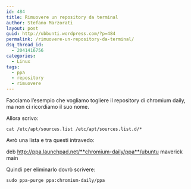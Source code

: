 ```yaml
---
id: 484
title: Rimuovere un repository da terminal
author: Stefano Marzorati
layout: post
guid: http://ubbunti.wordpress.com/?p=484
permalink: /rimuovere-un-repository-da-terminal/
dsq_thread_id:
  - 2041416756
categories:
  - Linux
tags:
  - ppa
  - repository
  - rimuovere
---
```

Facciamo l&#8217;esempio che vogliamo togliere il repository di chromium daily, ma non ci ricordiamo il suo nome.

Allora scrivo:

`cat /etc/apt/sources.list /etc/apt/sources.list.d/*`

Avrò una lista e tra questi intravedo:

deb http://ppa.launchpad.net/**chromium-daily/ppa**/ubuntu maverick main

Quindi per eliminarlo dovrò scrivere:

`sudo ppa-purge ppa:chromium-daily/ppa`